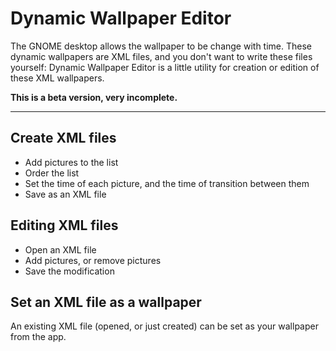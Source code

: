# Dynamic Wallpaper Editor

The GNOME desktop allows the wallpaper to be change with time. These dynamic wallpapers are XML files, and you don't want to write these files yourself: Dynamic Wallpaper Editor is a little utility for creation or edition of these XML wallpapers.

**This is a beta version, very incomplete.**

----

## Create XML files

- Add pictures to the list
- Order the list
- Set the time of each picture, and the time of transition between them
- Save as an XML file

## Editing XML files

- Open an XML file
- Add pictures, or remove pictures<!--, or change their order or their times-->
- Save the modification

## Set an XML file as a wallpaper

An existing XML file (opened, or just created) can be set as your wallpaper from the app.